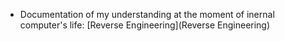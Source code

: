 <!-- TITLE: Documentation -->
<!-- SUBTITLE: All documentations i need to create for understand or remember -->

- Documentation of my understanding at the moment of inernal computer's life: [Reverse Engineering](Reverse Engineering)


